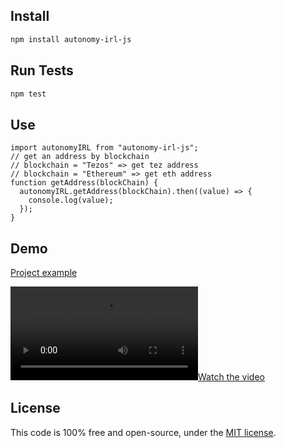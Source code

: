 ## Install

```bash
npm install autonomy-irl-js
```

## Run Tests

```bash
npm test
```

## Use

```JS
import autonomyIRL from "autonomy-irl-js";
// get an address by blockchain
// blockchain = "Tezos" => get tez address
// blockchain = "Ethereum" => get eth address
function getAddress(blockChain) {
  autonomyIRL.getAddress(blockChain).then((value) => {
    console.log(value);
  });
}
```

## Demo

[Project example](example)

[![Watch the video](example/DEMO.mp4)](example/DEMO.mp4)

## License

This code is 100% free and open-source, under the [MIT license](LICENSE).
